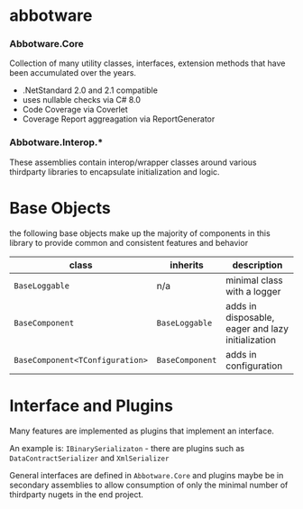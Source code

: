 # abbotware

### Abbotware.Core

Collection of many utility classes, interfaces, extension methods that have been accumulated over the years. 

* .NetStandard 2.0 and 2.1 compatible
* uses nullable checks via C# 8.0
* Code Coverage via Coverlet
* Coverage Report aggreagation via ReportGenerator

### Abbotware.Interop.* 
These assemblies contain interop/wrapper classes around various thirdparty libraries to encapsulate initialization and logic.   



# Base Objects

the following base objects make up the majority of components in this library to provide common and consistent features and behavior

|class| inherits | description |
|---|---|---|
|`BaseLoggable`| n/a | minimal class with a logger | 
|`BaseComponent`| `BaseLoggable` |  adds in disposable, eager and lazy initialization |
|`BaseComponent<TConfiguration>`|`BaseComponent` |  adds in configuration  |


# Interface and Plugins

Many features are implemented as plugins that implement an interface.  

An example is: `IBinarySerializaton` - there are plugins such as `DataContractSerializer` and `XmlSerializer`

General interfaces are defined in `Abbotware.Core` and plugins maybe be in secondary assemblies to allow consumption of only the minimal number of thirdparty nugets in the end project.

